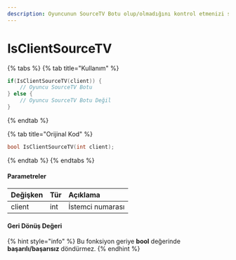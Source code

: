 ```yaml
---
description: Oyuncunun SourceTV Botu olup/olmadığını kontrol etmenizi sağlar.
---
```


# IsClientSourceTV

{% tabs %}
{% tab title="Kullanım" %}
```cpp
if(IsClientSourceTV(client)) {
    // Oyuncu SourceTV Botu
} else {
    // Oyuncu SourceTV Botu Değil
}
```
{% endtab %}

{% tab title="Orijinal Kod" %}
```cpp
bool IsClientSourceTV(int client);
```
{% endtab %}
{% endtabs %}

#### Parametreler

| Değişken | Tür | Açıklama |
| :--- | :--- | :--- |
| client | int | İstemci numarası |

#### Geri Dönüş Değeri

{% hint style="info" %}
Bu fonksiyon geriye **bool** değerinde **başarılı/başarısız** döndürmez.
{% endhint %}

